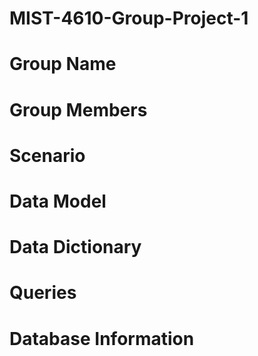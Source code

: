 # MIST-4610-Group-Project-1

# Group Name

# Group Members

# Scenario

# Data Model

# Data Dictionary

# Queries

# Database Information
